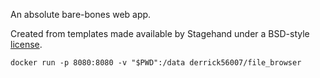 An absolute bare-bones web app.

Created from templates made available by Stagehand under a BSD-style
[license](https://github.com/dart-lang/stagehand/blob/master/LICENSE).

```
docker run -p 8080:8080 -v "$PWD":/data derrick56007/file_browser
```